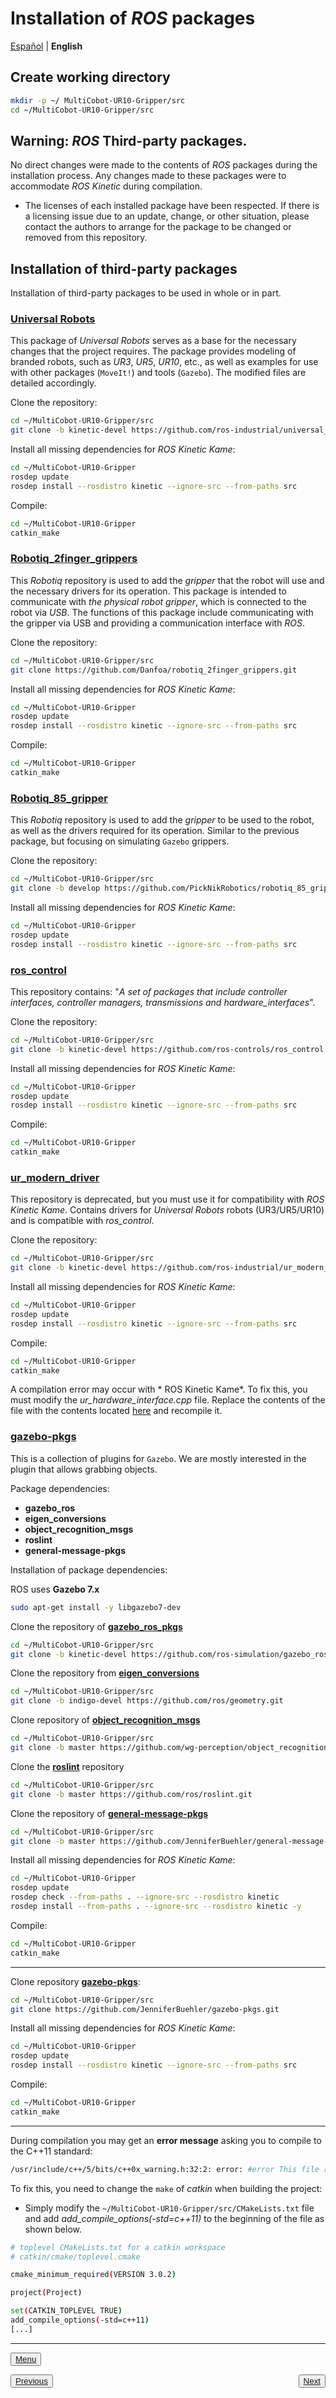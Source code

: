 # Installation of *ROS* packages

[Español](https://github.com/Serru/MultiCobot-UR10-Gripper/blob/main/doc/setup-doc/ESP/install-ros-packages.md) | **English**

## Create working directory 

```bash
mkdir -p ~/ MultiCobot-UR10-Gripper/src
cd ~/MultiCobot-UR10-Gripper/src
``` 

## Warning: *ROS* Third-party packages.

No direct changes were made to the contents of *ROS* packages during the installation process. Any changes made to these packages were to accommodate *ROS Kinetic* during compilation. 

- The licenses of each installed package have been respected. If there is a licensing issue due to an update, change, or other situation, please contact the authors to arrange for the package to be changed or removed from this repository.

## Installation of third-party packages
Installation of third-party packages to be used in whole or in part. 

### [Universal Robots](https://github.com/ros-industrial/universal_robot)

This package of *Universal Robots* serves as a base for the necessary changes that the project requires. The package provides modeling of branded robots, such as *UR3*, *UR5*, *UR10*, etc., as well as examples for use with other packages (`MoveIt!`) and tools (`Gazebo`). The modified files are detailed accordingly.

Clone the repository:

```bash
cd ~/MultiCobot-UR10-Gripper/src
git clone -b kinetic-devel https://github.com/ros-industrial/universal_robot.git
``` 

Install all missing dependencies for *ROS Kinetic Kame*:
```bash
cd ~/MultiCobot-UR10-Gripper
rosdep update
rosdep install --rosdistro kinetic --ignore-src --from-paths src
``` 

Compile:
```bash
cd ~/MultiCobot-UR10-Gripper
catkin_make
``` 

### [Robotiq_2finger_grippers](https://github.com/Danfoa/robotiq_2finger_grippers)

This *Robotiq* repository is used to add the *gripper* that the robot will use and the necessary drivers for its operation. This package is intended to communicate with *the physical robot gripper*, which is connected to the robot via *USB*. The functions of this package include communicating with the gripper via USB and providing a communication interface with *ROS*.

Clone the repository:
```bash
cd ~/MultiCobot-UR10-Gripper/src
git clone https://github.com/Danfoa/robotiq_2finger_grippers.git
``` 

Install all missing dependencies for *ROS Kinetic Kame*:
```bash
cd ~/MultiCobot-UR10-Gripper
rosdep update
rosdep install --rosdistro kinetic --ignore-src --from-paths src
``` 

Compile:
```bash
cd ~/MultiCobot-UR10-Gripper
catkin_make
``` 

### [Robotiq_85_gripper](https://github.com/PickNikRobotics/robotiq_85_gripper)

This *Robotiq* repository is used to add the *gripper* to be used to the robot, as well as the drivers required for its operation. Similar to the previous package, but focusing on simulating `Gazebo` grippers.

Clone the repository:
```bash
cd ~/MultiCobot-UR10-Gripper/src
git clone -b develop https://github.com/PickNikRobotics/robotiq_85_gripper.git
``` 

Install all missing dependencies for *ROS Kinetic Kame*:
```bash
cd ~/MultiCobot-UR10-Gripper
rosdep update
rosdep install --rosdistro kinetic --ignore-src --from-paths src
```

### [ros_control](https://github.com/ros-controls/ros_control)

This repository contains: "*A set of packages that include controller interfaces, controller managers, transmissions and hardware_interfaces*".

Clone the repository:
```bash
cd ~/MultiCobot-UR10-Gripper/src
git clone -b kinetic-devel https://github.com/ros-controls/ros_control.git
``` 

Install all missing dependencies for *ROS Kinetic Kame*:
```bash
cd ~/MultiCobot-UR10-Gripper
rosdep update
rosdep install --rosdistro kinetic --ignore-src --from-paths src
``` 

Compile:
```bash
cd ~/MultiCobot-UR10-Gripper
catkin_make
``` 


### [ur_modern_driver](https://github.com/ros-industrial/ur_modern_driver)

This repository is deprecated, but you must use it for compatibility with *ROS Kinetic Kame*. Contains drivers for *Universal Robots* robots (UR3/UR5/UR10) and is compatible with *ros_control*.

Clone the repository:
```bash
cd ~/MultiCobot-UR10-Gripper/src
git clone -b kinetic-devel https://github.com/ros-industrial/ur_modern_driver.git
``` 

Install all missing dependencies for *ROS Kinetic Kame*:
```bash
cd ~/MultiCobot-UR10-Gripper
rosdep update
rosdep install --rosdistro kinetic --ignore-src --from-paths src
``` 

Compile:
```bash
cd ~/MultiCobot-UR10-Gripper
catkin_make
``` 

A compilation error may occur with * ROS Kinetic Kame*. To fix this, you must modify the *ur_hardware_interface.cpp* file. Replace the contents of the file with the contents located [here](https://github.com/iron-ox/ur_modern_driver/blob/883070d0b6c0c32b78bb1ca7155b8f3a1ead416c/src/ur_hardware_interface.cpp) and recompile it.

### [gazebo-pkgs](https://github.com/JenniferBuehler/gazebo-pkgs)
This is a collection of plugins for `Gazebo`. We are mostly interested in the plugin that allows grabbing objects.


Package dependencies:
- **gazebo_ros**
- **eigen_conversions**
- **object_recognition_msgs**
- **roslint**
- **general-message-pkgs** 

Installation of package dependencies:

ROS uses **Gazebo 7.x**

```bash
sudo apt-get install -y libgazebo7-dev
```

Clone the repository of **[gazebo_ros_pkgs](https://github.com/ros-simulation/gazebo_ros_pkgs)**

```bash
cd ~/MultiCobot-UR10-Gripper/src
git clone -b kinetic-devel https://github.com/ros-simulation/gazebo_ros_pkgs.git
``` 

Clone the repository from **[eigen_conversions](https://github.com/ros/geometry)**

```bash
cd ~/MultiCobot-UR10-Gripper/src
git clone -b indigo-devel https://github.com/ros/geometry.git
``` 

Clone repository of **[object_recognition_msgs](https://github.com/wg-perception/object_recognition_msgs)**

```bash
cd ~/MultiCobot-UR10-Gripper/src
git clone -b master https://github.com/wg-perception/object_recognition_msgs.git
``` 

Clone the **[roslint](https://github.com/ros/roslint)** repository

```bash
cd ~/MultiCobot-UR10-Gripper/src
git clone -b master https://github.com/ros/roslint.git
``` 

Clone the repository of **[general-message-pkgs](https://github.com/JenniferBuehler/general-message-pkgs)**

```bash
cd ~/MultiCobot-UR10-Gripper/src
git clone -b master https://github.com/JenniferBuehler/general-message-pkgs.git
``` 

Install all missing dependencies for *ROS Kinetic Kame*:

```bash
cd ~/MultiCobot-UR10-Gripper
rosdep update
rosdep check --from-paths . --ignore-src --rosdistro kinetic
rosdep install --from-paths . --ignore-src --rosdistro kinetic -y
``` 

Compile:

```bash
cd ~/MultiCobot-UR10-Gripper
catkin_make
``` 

---

Clone repository **[gazebo-pkgs](https://github.com/JenniferBuehler/gazebo-pkgs)**:

```bash
cd ~/MultiCobot-UR10-Gripper/src
git clone https://github.com/JenniferBuehler/gazebo-pkgs.git
``` 

Install all missing dependencies for *ROS Kinetic Kame*:

```bash
cd ~/MultiCobot-UR10-Gripper
rosdep update
rosdep install --rosdistro kinetic --ignore-src --from-paths src
``` 

Compile:

```bash
cd ~/MultiCobot-UR10-Gripper
catkin_make
``` 

---

During compilation you may get an **error message** asking you to compile to the C++11 standard:

```bash
/usr/include/c++/5/bits/c++0x_warning.h:32:2: error: #error This file requires compiler and library support for the ISO C++ 2011 standard. This support must be enabled with the -std=c++11 or -std=gnu++11 compiler options.
``` 

To fix this, you need to change the `make` of *catkin* when building the project:

- Simply modify the `~/MultiCobot-UR10-Gripper/src/CMakeLists.txt` file and add *add_compile_options(-std=c++11)* to the beginning of the file as shown below.

```bash
# toplevel CMakeLists.txt for a catkin workspace
# catkin/cmake/toplevel.cmake 

cmake_minimum_required(VERSION 3.0.2) 

project(Project) 

set(CATKIN_TOPLEVEL TRUE)
add_compile_options(-std=c++11)
[...]
``` 

---

<div>
<p align="left">
<button name="button"><a rel="license" href="https://github.com/Serru/MultiCobot-UR10-Gripper/blob/main/doc/setup-doc/proyect_setup_eng.md"> Menu </a></button>
</p>



<p><span style="float:left;">
<button name="button">
<a rel="license" href="https://github.com/Serru/MultiCobot-UR10-Gripper/blob/main/doc/setup-doc/ENG/install-ROS.md"> Previous </a>
</button>
</span>
<span style="float:right;">
<button name="button">
<a rel="license" href="https://github.com/Serru/MultiCobot-UR10-Gripper/blob/main/doc/setup-doc/ENG/leap-motion.md"> Next </a>
</button>
</span>
</p>
</div>